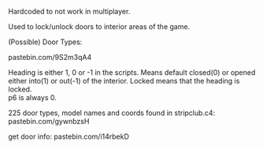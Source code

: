 Hardcoded to not work in multiplayer.


Used to lock/unlock doors to interior areas of the game.

(Possible) Door Types:

pastebin.com/9S2m3qA4

Heading is either 1, 0 or -1 in the scripts. Means default closed(0) or opened either into(1) or out(-1) of the interior.
Locked means that the heading is locked.  
p6 is always 0. 

225 door types, model names and coords found in stripclub.c4:
pastebin.com/gywnbzsH

get door info: pastebin.com/i14rbekD